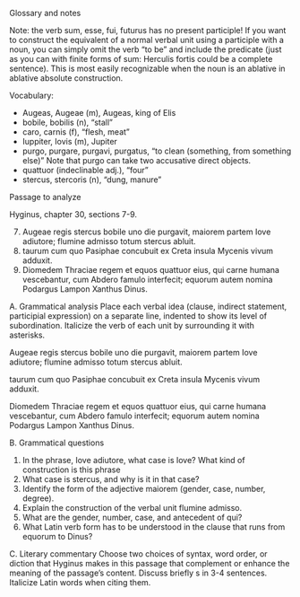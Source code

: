 Glossary and notes

Note: the verb sum, esse, fui, futurus has no present participle! If you want to construct the equivalent of a normal verbal unit using a participle with a noun, you can simply omit the verb “to be” and include the predicate (just as you can with finite forms of sum: Herculis fortis could be a complete sentence). This is most easily recognizable when the noun is an ablative in ablative absolute construction.

Vocabulary:

- Augeas, Augeae (m), Augeas, king of Elis
- bobile, bobilis (n), “stall”
- caro, carnis (f), “flesh, meat”
- Iuppiter, Iovis (m), Jupiter
- purgo, purgare, purgavi, purgatus, “to clean (something, from something else)” Note that purgo can take two accusative direct objects.
- quattuor (indeclinable adj.), “four”
- stercus, stercoris (n), “dung, manure”


Passage to analyze

Hyginus, chapter 30, sections 7-9.

7. Augeae regis stercus bobile uno die purgavit, maiorem partem Iove adiutore; flumine admisso totum stercus abluit.
8. taurum cum quo Pasiphae concubuit ex Creta insula Mycenis vivum adduxit.
9. Diomedem Thraciae regem et equos quattuor eius, qui carne humana vescebantur, cum Abdero famulo interfecit; equorum autem nomina Podargus Lampon Xanthus Dinus.

A. Grammatical analysis
Place each verbal idea (clause, indirect statement, participial expression) on a separate line, indented to show its level of subordination. Italicize the verb of each unit by surrounding it with asterisks.

Augeae regis stercus bobile uno die purgavit, 
maiorem partem Iove adiutore; 
flumine admisso totum stercus abluit.


taurum cum quo Pasiphae concubuit 
ex Creta insula Mycenis vivum adduxit.


Diomedem Thraciae regem et equos quattuor eius, 
qui carne humana vescebantur, 
cum Abdero famulo interfecit; 
equorum autem nomina Podargus Lampon Xanthus Dinus.



B. Grammatical questions
1. In the phrase, Iove adiutore, what case is Iove? What kind of construction is this phrase
2. What case is stercus, and why is it in that case?
3. Identify the form of the adjective maiorem (gender, case, number, degree).
4. Explain the construction of the verbal unit flumine admisso.
5. What are the gender, number, case, and antecedent of qui?
6. What Latin verb form has to be understood in the clause that runs from equorum to Dinus?


C. Literary commentary
Choose two choices of syntax, word order, or diction that Hyginus makes in this passage that complement or enhance the meaning of the passage’s content. Discuss briefly s in 3-4 sentences. Italicize Latin words when citing them.
